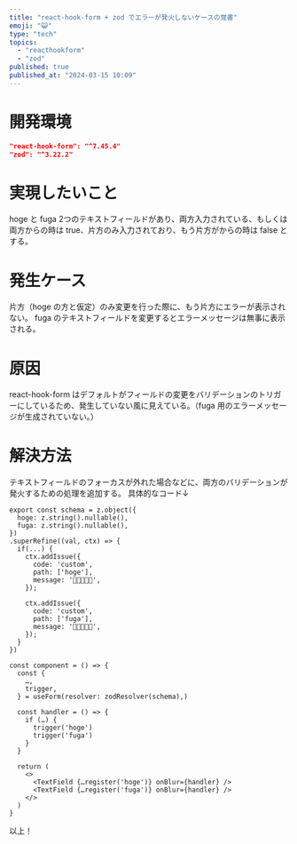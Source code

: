 ```yaml
---
title: "react-hook-form + zod でエラーが発火しないケースの覚書"
emoji: "😺"
type: "tech"
topics:
  - "reacthookform"
  - "zod"
published: true
published_at: "2024-03-15 10:09"
---
```


# 開発環境
```json
"react-hook-form": "^7.45.4"
"zod": "^3.22.2"
```
# 実現したいこと
hoge と fuga 2つのテキストフィールドがあり、両方入力されている、もしくは両方からの時は true、片方のみ入力されており、もう片方がからの時は false とする。
# 発生ケース
片方（hoge の方と仮定）のみ変更を行った際に、もう片方にエラーが表示されない。
fuga のテキストフィールドを変更するとエラーメッセージは無事に表示される。
# 原因
react-hook-form はデフォルトがフィールドの変更をバリデーションのトリガーにしているため、発生していない風に見えている。（fuga 用のエラーメッセージが生成されていない。）
# 解決方法
テキストフィールドのフォーカスが外れた場合などに、両方のバリデーションが発火するための処理を追加する。
具体的なコード↓
```tsx
export const schema = z.object({
  hoge: z.string().nullable(),
  fuga: z.string().nullable(),
})
.superRefine((val, ctx) => {
  if(...) {
    ctx.addIssue({
      code: 'custom',
      path: ['hoge'],
      message: '🐖🐖🐖🐖🐖',
    });

    ctx.addIssue({
      code: 'custom',
      path: ['fuga'],
      message: '🐎🐎🐎🐎🐎',
    });
  }
})

const component = () => {
  const {
    …,
    trigger,
  } = useForm(resolver: zodResolver(schema),)

  const handler = () => {
    if (…) {
      trigger('hoge')
      trigger('fuga')
    }
  }

  return (
    <>
      <TextField {…register('hoge')} onBlur={handler} />
      <TextField {…register('fuga')} onBlur={handler} />
    </>
  )
}
```

以上！